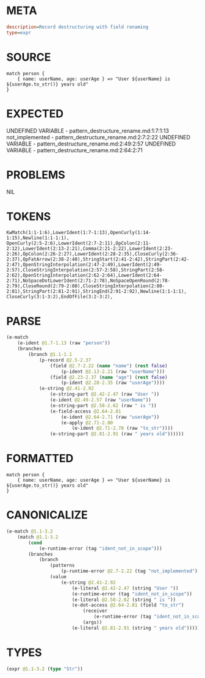 # META
~~~ini
description=Record destructuring with field renaming
type=expr
~~~
# SOURCE
~~~roc
match person {
    { name: userName, age: userAge } => "User ${userName} is ${userAge.to_str()} years old"
}
~~~
# EXPECTED
UNDEFINED VARIABLE - pattern_destructure_rename.md:1:7:1:13
not_implemented - pattern_destructure_rename.md:2:7:2:22
UNDEFINED VARIABLE - pattern_destructure_rename.md:2:49:2:57
UNDEFINED VARIABLE - pattern_destructure_rename.md:2:64:2:71
# PROBLEMS
NIL
# TOKENS
~~~zig
KwMatch(1:1-1:6),LowerIdent(1:7-1:13),OpenCurly(1:14-1:15),Newline(1:1-1:1),
OpenCurly(2:5-2:6),LowerIdent(2:7-2:11),OpColon(2:11-2:12),LowerIdent(2:13-2:21),Comma(2:21-2:22),LowerIdent(2:23-2:26),OpColon(2:26-2:27),LowerIdent(2:28-2:35),CloseCurly(2:36-2:37),OpFatArrow(2:38-2:40),StringStart(2:41-2:42),StringPart(2:42-2:47),OpenStringInterpolation(2:47-2:49),LowerIdent(2:49-2:57),CloseStringInterpolation(2:57-2:58),StringPart(2:58-2:62),OpenStringInterpolation(2:62-2:64),LowerIdent(2:64-2:71),NoSpaceDotLowerIdent(2:71-2:78),NoSpaceOpenRound(2:78-2:79),CloseRound(2:79-2:80),CloseStringInterpolation(2:80-2:81),StringPart(2:81-2:91),StringEnd(2:91-2:92),Newline(1:1-1:1),
CloseCurly(3:1-3:2),EndOfFile(3:2-3:2),
~~~
# PARSE
~~~clojure
(e-match
	(e-ident @1.7-1.13 (raw "person"))
	(branches
		(branch @1.1-1.1
			(p-record @2.5-2.37
				(field @2.7-2.22 (name "name") (rest false)
					(p-ident @2.13-2.21 (raw "userName")))
				(field @2.23-2.37 (name "age") (rest false)
					(p-ident @2.28-2.35 (raw "userAge"))))
			(e-string @2.41-2.92
				(e-string-part @2.42-2.47 (raw "User "))
				(e-ident @2.49-2.57 (raw "userName"))
				(e-string-part @2.58-2.62 (raw " is "))
				(e-field-access @2.64-2.81
					(e-ident @2.64-2.71 (raw "userAge"))
					(e-apply @2.71-2.80
						(e-ident @2.71-2.78 (raw "to_str"))))
				(e-string-part @2.81-2.91 (raw " years old"))))))
~~~
# FORMATTED
~~~roc
match person {
	{ name: userName, age: userAge } => "User ${userName} is ${userAge.to_str()} years old"
}
~~~
# CANONICALIZE
~~~clojure
(e-match @1.1-3.2
	(match @1.1-3.2
		(cond
			(e-runtime-error (tag "ident_not_in_scope")))
		(branches
			(branch
				(patterns
					(p-runtime-error @2.7-2.22 (tag "not_implemented") (degenerate false)))
				(value
					(e-string @2.41-2.92
						(e-literal @2.42-2.47 (string "User "))
						(e-runtime-error (tag "ident_not_in_scope"))
						(e-literal @2.58-2.62 (string " is "))
						(e-dot-access @2.64-2.81 (field "to_str")
							(receiver
								(e-runtime-error (tag "ident_not_in_scope")))
							(args))
						(e-literal @2.81-2.91 (string " years old"))))))))
~~~
# TYPES
~~~clojure
(expr @1.1-3.2 (type "Str"))
~~~
